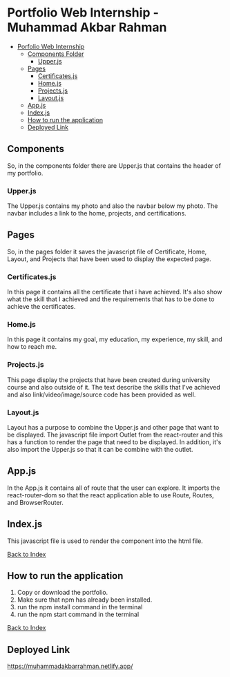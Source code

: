 # Portfolio Web Internship - Muhammad Akbar Rahman

- [Porfolio Web Internship](#portfolio-web-internship---muhammad-akbar-rahman)
  - [Components Folder](#components)
    - [Upper.js](#upperjs)
  - [Pages](#pages)
    - [Certificates.js](#certificatesjs)
    - [Home.js](#homejs)
    - [Projects.js](#projectsjs)
    - [Layout.js](#layoutjs)
  - [App.js](#appjs)
  - [Index.js](#indexjs)
  - [How to run the application](#how-to-run-the-application)
  - [Deployed Link](#deployed-link)

## Components

So, in the components folder there are Upper.js that contains the header of my portfolio.

### Upper.js

The Upper.js contains my photo and also the navbar below my photo. The navbar includes a link to the home, projects, and certifications.

## Pages

So, in the pages folder it saves the javascript file of Certificate, Home, Layout, and Projects that have been used to display the expected page.

### Certificates.js

In this page it contains all the certificate that i have achieved. It's also show what the skill that I achieved and the requirements that has to be done to achieve the certificates.

### Home.js

In this page it contains my goal, my education, my experience, my skill, and how to reach me.

### Projects.js

This page display the projects that have been created during university course and also outside of it. The text describe the skills that I've achieved and also link/video/image/source code has been provided as well.

### Layout.js

Layout has a purpose to combine the Upper.js and other page that want to be displayed. The javascript file import Outlet from the react-router and this has a function to render the page that need to be displayed. In addition, it's also import the Upper.js so that it can be combine with the outlet.

## App.js

In the App.js it contains all of route that the user can explore. It imports the react-router-dom so that the react application able to use Route, Routes, and BrowserRouter.

## Index.js

This javascript file is used to render the component into the html file.

[Back to Index](#portfolio-web-internship---muhammad-akbar-rahman)

## How to run the application

1. Copy or download the portfolio.
2. Make sure that npm has already been installed.
3. run the npm install command in the terminal
4. run the npm start command in the terminal

[Back to Index](#portfolio-web-internship---muhammad-akbar-rahman)

## Deployed Link

https://muhammadakbarrahman.netlify.app/
